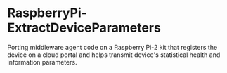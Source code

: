 # RaspberryPi-ExtractDeviceParameters
Porting middleware agent code on a Raspberry Pi-2 kit that registers the device on a cloud portal and helps transmit device's statistical health and information parameters.

